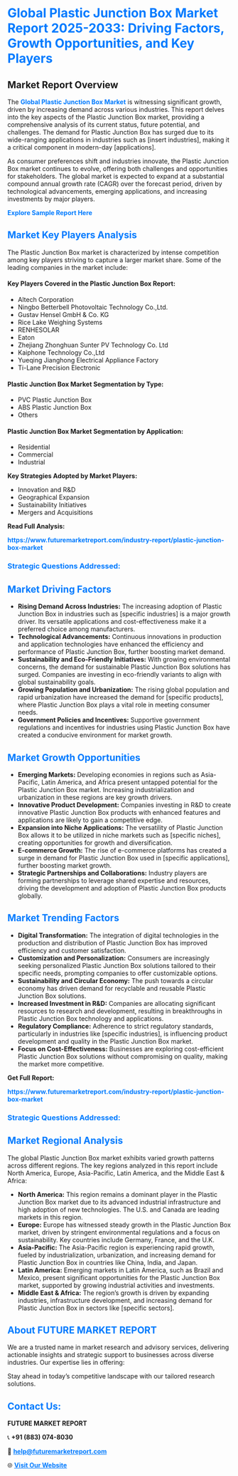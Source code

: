 <h1 style="color: #007BFF;">Global Plastic Junction Box Market Report 2025-2033: Driving Factors, Growth Opportunities, and Key Players</h1>

<section id="overview">
<h2>Market Report Overview</h2>
<p>The <a href="https://www.futuremarketreport.com/industry-report/plastic-junction-box-market" style="color: #007BFF; text-decoration: none;"><strong>Global Plastic Junction Box Market</strong></a> is witnessing significant growth, driven by increasing demand across various industries. This report delves into the key aspects of the Plastic Junction Box market, providing a comprehensive analysis of its current status, future potential, and challenges. The demand for Plastic Junction Box has surged due to its wide-ranging applications in industries such as [insert industries], making it a critical component in modern-day [applications].</p>
<p>As consumer preferences shift and industries innovate, the Plastic Junction Box market continues to evolve, offering both challenges and opportunities for stakeholders. The global market is expected to expand at a substantial compound annual growth rate (CAGR) over the forecast period, driven by technological advancements, emerging applications, and increasing investments by major players.</p>
</section>

<section id="overview">
<p><a href="https://www.futuremarketreport.com/request-sample/reportId=109392" style="color: #007BFF; text-decoration: none;"><strong>Explore Sample Report Here</strong></a></p>
</section>

<section id="key-players">
<h2 style="color: #007BFF;">Market Key Players Analysis</h2>
<p>The Plastic Junction Box market is characterized by intense competition among key players striving to capture a larger market share. Some of the leading companies in the market include:</p>
<h4>Key Players Covered in the Plastic Junction Box Report:</h4>
<ul><li>Altech Corporation</li><li>Ningbo Betterbell Photovoltaic Technology Co.,Ltd.</li><li>Gustav Hensel GmbH &amp; Co. KG</li><li>Rice Lake Weighing Systems</li><li>RENHESOLAR</li><li>Eaton</li><li>Zhejiang Zhonghuan Sunter PV Technology Co. Ltd</li><li>Kaiphone Technology Co.,Ltd</li><li>Yueqing Jianghong Electrical Appliance Factory</li><li>Ti-Lane Precision Electronic</li></ul>
<h4>Plastic Junction Box Market Segmentation by Type:</h4>
<ul><li>PVC Plastic Junction Box</li><li>ABS Plastic Junction Box</li><li>Others</li></ul>

<h4>Plastic Junction Box Market Segmentation by Application:</h4>
<ul><li>Residential</li><li>Commercial</li><li>Industrial</li></ul>
<p><strong>Key Strategies Adopted by Market Players:</strong></p>
<ul>
<li>Innovation and R&D</li>
<li>Geographical Expansion</li>
<li>Sustainability Initiatives</li>
<li>Mergers and Acquisitions</li>
</ul>
</section>

<section>
<p><strong>Read Full Analysis: </strong></p><a href="https://www.futuremarketreport.com/industry-report/plastic-junction-box-market" style="color: #007BFF; text-decoration: none;"><strong>https://www.futuremarketreport.com/industry-report/plastic-junction-box-market</strong></a>
<h3 style="color: #007BFF;">Strategic Questions Addressed:</h3>
</section>

<section id="driving-factors">
<h2 style="color: #007BFF;">Market Driving Factors</h2>
<ul>
<li><strong>Rising Demand Across Industries:</strong> The increasing adoption of Plastic Junction Box in industries such as [specific industries] is a major growth driver. Its versatile applications and cost-effectiveness make it a preferred choice among manufacturers.</li>
<li><strong>Technological Advancements:</strong> Continuous innovations in production and application technologies have enhanced the efficiency and performance of Plastic Junction Box, further boosting market demand.</li>
<li><strong>Sustainability and Eco-Friendly Initiatives:</strong> With growing environmental concerns, the demand for sustainable Plastic Junction Box solutions has surged. Companies are investing in eco-friendly variants to align with global sustainability goals.</li>
<li><strong>Growing Population and Urbanization:</strong> The rising global population and rapid urbanization have increased the demand for [specific products], where Plastic Junction Box plays a vital role in meeting consumer needs.</li>
<li><strong>Government Policies and Incentives:</strong> Supportive government regulations and incentives for industries using Plastic Junction Box have created a conducive environment for market growth.</li>
</ul>
</section>

<section id="growth-opportunities">
<h2 style="color: #007BFF;">Market Growth Opportunities</h2>
<ul>
<li><strong>Emerging Markets:</strong> Developing economies in regions such as Asia-Pacific, Latin America, and Africa present untapped potential for the Plastic Junction Box market. Increasing industrialization and urbanization in these regions are key growth drivers.</li>
<li><strong>Innovative Product Development:</strong> Companies investing in R&D to create innovative Plastic Junction Box products with enhanced features and applications are likely to gain a competitive edge.</li>
<li><strong>Expansion into Niche Applications:</strong> The versatility of Plastic Junction Box allows it to be utilized in niche markets such as [specific niches], creating opportunities for growth and diversification.</li>
<li><strong>E-commerce Growth:</strong> The rise of e-commerce platforms has created a surge in demand for Plastic Junction Box used in [specific applications], further boosting market growth.</li>
<li><strong>Strategic Partnerships and Collaborations:</strong> Industry players are forming partnerships to leverage shared expertise and resources, driving the development and adoption of Plastic Junction Box products globally.</li>
</ul>
</section>

<section id="trending-factors">
<h2 style="color: #007BFF;">Market Trending Factors</h2>
<ul>
<li><strong>Digital Transformation:</strong> The integration of digital technologies in the production and distribution of Plastic Junction Box has improved efficiency and customer satisfaction.</li>
<li><strong>Customization and Personalization:</strong> Consumers are increasingly seeking personalized Plastic Junction Box solutions tailored to their specific needs, prompting companies to offer customizable options.</li>
<li><strong>Sustainability and Circular Economy:</strong> The push towards a circular economy has driven demand for recyclable and reusable Plastic Junction Box solutions.</li>
<li><strong>Increased Investment in R&D:</strong> Companies are allocating significant resources to research and development, resulting in breakthroughs in Plastic Junction Box technology and applications.</li>
<li><strong>Regulatory Compliance:</strong> Adherence to strict regulatory standards, particularly in industries like [specific industries], is influencing product development and quality in the Plastic Junction Box market.</li>
<li><strong>Focus on Cost-Effectiveness:</strong> Businesses are exploring cost-efficient Plastic Junction Box solutions without compromising on quality, making the market more competitive.</li>
</ul>
</section>

<section>
<p><strong>Get Full Report: </strong></p><a href="https://www.futuremarketreport.com/industry-report/plastic-junction-box-market" style="color: #007BFF; text-decoration: none;"><strong>https://www.futuremarketreport.com/industry-report/plastic-junction-box-market</strong></a>
<h3 style="color: #007BFF;">Strategic Questions Addressed:</h3>
</section>


<section id="regional-analysis">
<h2 style="color: #007BFF;">Market Regional Analysis</h2>
<p>The global Plastic Junction Box market exhibits varied growth patterns across different regions. The key regions analyzed in this report include North America, Europe, Asia-Pacific, Latin America, and the Middle East & Africa:</p>
<ul>
<li><strong>North America:</strong> This region remains a dominant player in the Plastic Junction Box market due to its advanced industrial infrastructure and high adoption of new technologies. The U.S. and Canada are leading markets in this region.</li>
<li><strong>Europe:</strong> Europe has witnessed steady growth in the Plastic Junction Box market, driven by stringent environmental regulations and a focus on sustainability. Key countries include Germany, France, and the U.K.</li>
<li><strong>Asia-Pacific:</strong> The Asia-Pacific region is experiencing rapid growth, fueled by industrialization, urbanization, and increasing demand for Plastic Junction Box in countries like China, India, and Japan.</li>
<li><strong>Latin America:</strong> Emerging markets in Latin America, such as Brazil and Mexico, present significant opportunities for the Plastic Junction Box market, supported by growing industrial activities and investments.</li>
<li><strong>Middle East & Africa:</strong> The region’s growth is driven by expanding industries, infrastructure development, and increasing demand for Plastic Junction Box in sectors like [specific sectors].</li>
</ul>
</section>

<footer>
<h2 style="color: #007BFF;">About FUTURE MARKET REPORT</h2>
<p>We are a trusted name in market research and advisory services, delivering actionable insights and strategic support to businesses across diverse industries. Our expertise lies in offering:</p>

<p>Stay ahead in today’s competitive landscape with our tailored research solutions.</p>

<h2 style="color: #007BFF;">Contact Us:</h2>
<p><strong>FUTURE MARKET REPORT</strong></p>
<p>📞 <strong>+91 (883) 074-8030</strong></p>
<p>📧 <strong><a href="mailto:help@futuremarketreport.com" style="color: #007BFF;">help@futuremarketreport.com</a></strong></p>
<p>🌐 <strong><a href="https://www.futuremarketreport.com/" style="color: #007BFF;">Visit Our Website</a></strong></p>
</footer>